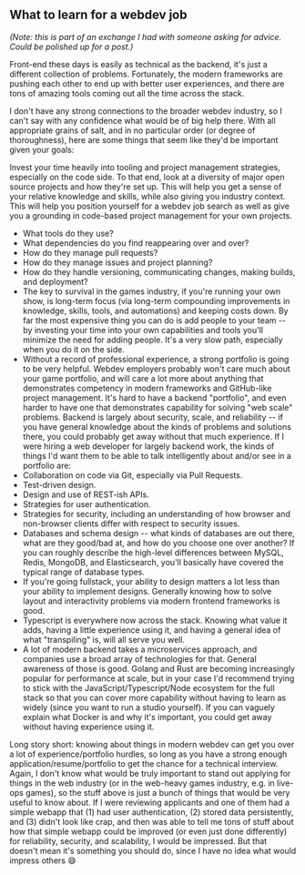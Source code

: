 ## What to learn for a webdev job

_(Note: this is part of an exchange I had with someone asking for advice. Could be polished up for a post.)_

Front-end these days is easily as technical as the backend, it's just a different collection of problems. Fortunately, the modern frameworks are pushing each other to end up with better user experiences, and there are tons of amazing tools coming out all the time across the stack.

I don't have any strong connections to the broader webdev industry, so I can't say with any confidence what would be of big help there. With all appropriate grains of salt, and in no particular order (or degree of thoroughness), here are some things that seem like they'd be important given your goals:

Invest your time heavily into tooling and project management strategies, especially on the code side. To that end, look at a diversity of major open source projects and how they're set up. This will help you get a sense of your relative knowledge and skills, while also giving you industry context. This will help you position yourself for a webdev job search as well as give you a grounding in code-based project management for your own projects.

- What tools do they use?
- What dependencies do you find reappearing over and over?
- How do they manage pull requests?
- How do they manage issues and project planning?
- How do they handle versioning, communicating changes, making builds, and deployment?
- The key to survival in the games industry, if you're running your own show, is long-term focus (via long-term compounding improvements in knowledge, skills, tools, and automations) and keeping costs down. By far the most expensive thing you can do is add people to your team -- by investing your time into your own capabilities and tools you'll minimize the need for adding people. It's a very slow path, especially when you do it on the side.
- Without a record of professional experience, a strong portfolio is going to be very helpful. Webdev employers probably won't care much about your game portfolio, and will care a lot more about anything that demonstrates competency in modern frameworks and GitHub-like project management. It's hard to have a backend "portfolio", and even harder to have one that demonstrates capability for solving "web scale" problems. Backend is largely about security, scale, and reliability -- if you have general knowledge about the kinds of problems and solutions there, you could probably get away without that much experience. If I were hiring a web developer for largely backend work, the kinds of things I'd want them to be able to talk intelligently about and/or see in a portfolio are:
- Collaboration on code via Git, especially via Pull Requests.
- Test-driven design.
- Design and use of REST-ish APIs.
- Strategies for user authentication.
- Strategies for security, including an understanding of how browser and non-browser clients differ with respect to security issues.
- Databases and schema design -- what kinds of databases are out there, what are they good/bad at, and how do you choose one over another? If you can roughly describe the high-level differences between MySQL, Redis, MongoDB, and Elasticsearch, you'll basically have covered the typical range of database types.
- If you're going fullstack, your ability to design matters a lot less than your ability to implement designs. Generally knowing how to solve layout and interactivity problems via modern frontend frameworks is good.
- Typescript is everywhere now across the stack. Knowing what value it adds, having a little experience using it, and having a general idea of what "transpiling" is, will all serve you well.
- A lot of modern backend takes a microservices approach, and companies use a broad array of technologies for that. General awareness of those is good. Golang and Rust are becoming increasingly popular for performance at scale, but in your case I'd recommend trying to stick with the JavaScript/Typescript/Node ecosystem for the full stack so that you can cover more capability without having to learn as widely (since you want to run a studio yourself). If you can vaguely explain what Docker is and why it's important, you could get away without having experience using it.

Long story short: knowing about things in modern webdev can get you over a lot of experience/portfolio hurdles, so long as you have a strong enough application/resume/portfolio to get the chance for a technical interview. Again, I don't know what would be truly important to stand out applying for things in the web industry (or in the web-heavy games industry, e.g. in live-ops games), so the stuff above is just a bunch of things that would be very useful to know about. If I were reviewing applicants and one of them had a simple webapp that (1) had user authentication, (2) stored data persistently, and (3) didn't look like crap, and then was able to tell me tons of stuff about how that simple webapp could be improved (or even just done differently) for reliability, security, and scalability, I would be impressed. But that doesn't mean it's something you should do, since I have no idea what would impress others 😄
